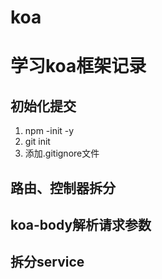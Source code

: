 # koa
# 学习koa框架记录
## 初始化提交
1. npm -init -y
2. git init
3. 添加.gitignore文件
## 路由、控制器拆分
## koa-body解析请求参数
## 拆分service